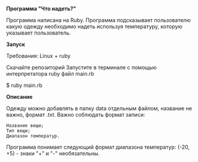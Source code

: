 **Программа "Что надеть?"**

Программа написана на Ruby.
Программа подсказывает пользователю какую одежду необходимо надеть используя температуру, которую указывает пользователь.

**Запуск**

Требования: Linux + ruby

Скачайте репозиторий
Запустите в терминале с помощью интерпретатора ruby файл main.rb

$ ruby main.rb

**Описание**

Одежду можно добавлять в папку data отдельным файлом, название не важно, формат .txt. Важно соблюдать формат записи:

    Название вещи;
    Тип вещи;
    Диапазон температур.

Программа понимает следующий формат диапазона температур: (-20, +5) - знаки "+" и "-" необязательны.

